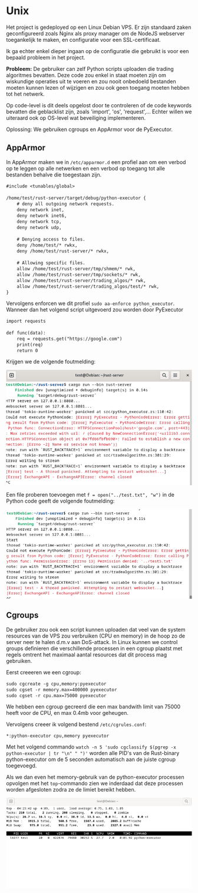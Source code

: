 # Unix

Het project is gedeployed op een Linux Debian VPS. Er zijn standaard zaken geconfigureerd zoals Nginx als proxy manager om de NodeJS webserver toegankelijk te maken, en configuratie voor een SSL-certificaat.

Ik ga echter enkel dieper ingaan op de configuratie die gebruikt is voor een bepaald probleem in het project.

**Probleem:** De gebruiker can zelf Python scripts uploaden die trading algoritmes bevatten. Deze code zou enkel in staat moeten zijn om wiskundige operaties uit te voeren en zou nooit
onbedoeld bestanden moeten kunnen lezen of wijzigen en zou ook geen toegang moeten hebben tot het netwerk.

Op code-level is dit deels opgelost door te controleren of de code keywords bevatten die geblacklist zijn, zoals 'import', 'os', 'request',... Echter willen we uiteraard ook op OS-level wat beveiliging implementeren.

Oplossing: We gebruiken cgroups en AppArmor voor de PyExecutor.

## AppArmor
In AppArmor maken we in `/etc/apparmor.d` een profiel aan om een verbod op te leggen op alle netwerken en een verbod op toegang tot alle bestanden behalve die toegestaan zijn.
```
#include <tunables/global>

/home/test/rust-server/target/debug/python-executor {
	# deny all outgoing network requests.
	deny network inet,
	deny network inet6,
	deny network tcp,
	deny network udp,

	# Denying access to files.
	deny /home/test/* rwkx,
	deny /home/test/rust-server/* rwkx,

	# Allowing specific files.
	allow /home/test/rust-server/tmp/shmem/* rwk,
	allow /home/test/rust-server/tmp/sockets/* rwk,
	allow /home/test/rust-server/trading_algos/* rwk,
	allow /home/test/rust-server/trading_algos/test/* rwk,
}

```

Vervolgens enforcen we dit profiel `sudo aa-enforce python_executor`. Wanneer dan het volgend script uitgevoerd zou worden door PyExecutor
```
import requests

def func(data):
    req = requests.get("https://google.com")
    print(req)
    return 0
```

Krijgen we de volgende foutmelding:

![AppArmor Error 1](apparmor-error-1.png)

Een file proberen toevoegen met `f = open("../test.txt", "w")` in de Python code geeft de volgende foutmelding:

![AppArmor Error 2](apparmor-error-2.png)


## Cgroups
De gebruiker zou ook een script kunnen uploaden dat veel van de system resources van de VPS zou verbruiken (CPU en memory) in de hoop zo de server neer te halen d.m.v aan DoS-attack.
In Linux kunnen we control groups definieren die verschillende processen in een cgroup plaatst met regels omtrent het maximaal aantal resources dat dit process mag gebruiken.

Eerst creeeren we een cgroup:
```
sudo cgcreate -g cpu,memory:pyexecutor
sudo cgset -r memory.max=400000 pyexecutor
sudo cgset -r cpu.max=75000 pyexecutor
```

We hebben een cgroup gecreerd die een max bandwith limit van 75000 heeft voor de CPU, en max 0.4mb voor geheugen.

Vervolgens creeer ik volgend bestend `/etc/cgrules.conf`:
```
*:python-executor cpu,memory pyexecutor
```

Met het volgend commando `watch -n 5 'sudo cgclassify $(pgrep -x python-executor | tr "\n" " ")'` worden alle PID's van de Rust-binary python-executor om de 5 seconden automatisch aan de juiste cgroup toegevoegd.

Als we dan even het memory-gebruik van de python-executor processen opvolgen met het `top`-commando zien we inderdaad dat deze processen worden afgesloten zodra ze de limiet bereikt hebben.

![cgroup-top](cgroup-top.png)
